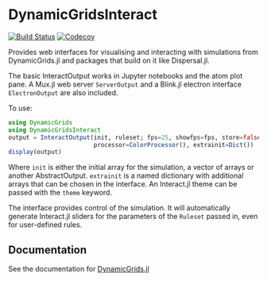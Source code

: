 # DynamicGridsInteract

[![Build Status](https://travis-ci.org/cesaraustralia/DynamicGridsInteract.jl.svg?branch=master)](https://travis-ci.org/cesaraustralia/DynamicGridsInteract.jl)
[![Codecov](https://codecov.io/gh/cesaraustralia/DynamicGridsInteract.jl/branch/master/graph/badge.svg)](https://codecov.io/gh/cesaraustralia/DynamicGridsInteract.jl)

Provides web interfaces for visualising and interacting with simulations from 
DynamicGrids.jl and packages that build on it like Dispersal.jl. 

The basic InteractOutput works in Jupyter notebooks and the atom plot pane. A
Mux.jl web server `ServerOutput` and a Blink.jl electron interface
`ElectronOutput` are also included.


To use:

```julia
using DynamicGrids
using DynamicGridsInteract
output = InteractOutput(init, ruleset; fps=25, showfps=fps, store=false,
                        processor=ColorProcessor(), extrainit=Dict())
display(output)
```

Where `init` is either the initial array for the simulation, a vector of arrays
or another AbstractOutput. `extrainit` is a named dictionary with additional
arrays that can be chosen in the interface. An Interact.jl theme can be passed
with the `theme` keyword.

The interface provides control of the simulation. It will automatically generate 
Interact.jl sliders for the parameters of the `Ruleset` passed in, even for
user-defined rules.

## Documentation

See the documentation for [DynamicGrids.jl](https://cesaraustralia.github.io/DynamicGrids.jl/dev/)
